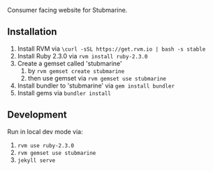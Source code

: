 Consumer facing website for Stubmarine.

## Installation

1.  Install RVM via `\curl -sSL https://get.rvm.io | bash -s stable`
1.  Install Ruby 2.3.0 via `rvm install ruby-2.3.0`
1.  Create a gemset called 'stubmarine'
    1.  by `rvm gemset create stubmarine`
    1.  then use gemset via `rvm gemset use stubmarine`
1.  Install bundler to 'stubmarine' via `gem install bundler`
1.  Install gems via `bundler install`

## Development

Run in local dev mode via:

1. `rvm use ruby-2.3.0`
1. `rvm gemset use stubmarine`
1. `jekyll serve`